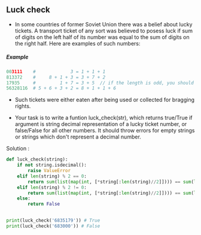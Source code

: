 ## Luck check

- In some countries of former Soviet Union there was a belief about lucky tickets. A transport ticket of any sort was believed to posess luck if sum of digits on the left half of its number was equal to the sum of digits on the right half. Here are examples of such numbers:

##### Example

```python
003111    #             3 = 1 + 1 + 1
813372    #     8 + 1 + 3 = 3 + 7 + 2
17935     #         1 + 7 = 3 + 5  // if the length is odd, you should ignore the middle number when adding the halves.
56328116  # 5 + 6 + 3 + 2 = 8 + 1 + 1 + 6
```
- Such tickets were either eaten after being used or collected for bragging rights.

- Your task is to write a funtion luck_check(str), which returns true/True if argument is string decimal representation of a lucky ticket number, or false/False for all other numbers. It should throw errors for empty strings or strings which don't represent a decimal number.



Solution :

```python
def luck_check(string):
    if not string.isdecimal():
        raise ValueError 
    elif len(string) % 2 == 0:
        return sum(list(map(int, [*string[:len(string)//2]]))) == sum(list(map(int, [*string[len(string)//2:]])))
    elif len(string) % 2 != 0:
        return sum(list(map(int, [*string[:len(string)//2]]))) == sum(list(map(int, [*string[len(string)//2+1:]]))) 
    else: 
        return False
    

print(luck_check('6835179')) # True
print(luck_check('683000')) # False 
```
 